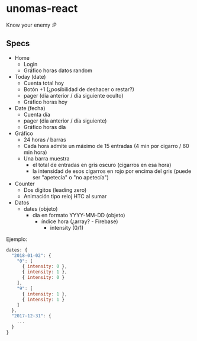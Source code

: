 # unomas-react

Know your enemy :P

## Specs

- Home
  - Login
  - Gráfico horas datos random
- Today (date)
  - Cuenta total hoy
  - Botón +1 (¿posibilidad de deshacer o restar?)
  - pager (día anterior / día siguiente oculto)
  - Gráfico horas hoy
- Date (fecha)
  - Cuenta día
  - pager (día anterior / día siguiente)
  - Gráfico horas día
- Gráfico
  - 24 horas / barras
  - Cada hora admite un máximo de 15 entradas (4 min por cigarro / 60 min hora)
  - Una barra muestra
      - el total de entradas en gris oscuro (cigarros en esa hora)
      - la intensidad de esos cigarros en rojo por encima del gris (puede ser "apetecía" o "no apetecía")
- Counter
  - Dos dígitos (leading zero)
  - Animación tipo reloj HTC al sumar
- Datos
  - dates (objeto)
    - día en formato YYYY-MM-DD (objeto)
      - índice hora (¿array? - Firebase)
        - intensity (0/1)

Ejemplo: 

```js
dates: {
  "2018-01-02": {
    "0": [
      { intensity: 0 }, 
      { intensity: 1 }, 
      { intensity: 0 }
    ],
    "9": [
      { intensity: 1 }, 
      { intensity: 1 }
    ]
  },
  "2017-12-31": {
    ...
  }  
}
```      



